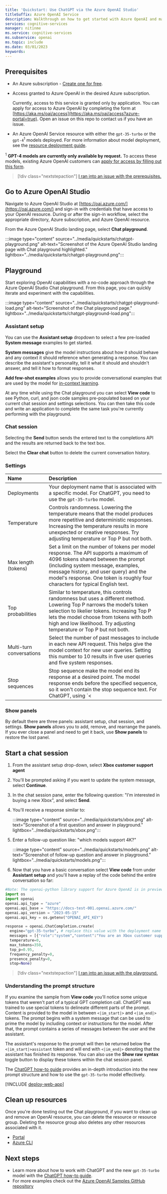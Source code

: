 ```yaml
---
title: 'Quickstart: Use ChatGPT via the Azure OpenAI Studio'
titleSuffix: Azure OpenAI Service
description: Walkthrough on how to get started with Azure OpenAI and make your first completions call with Azure OpenAI Studio. 
services: cognitive-services
manager: nitinme
ms.service: cognitive-services
ms.subservice: openai
ms.topic: include
ms.date: 03/01/2023
keywords: 
---
```


## Prerequisites

- An Azure subscription - [Create one for free](https://azure.microsoft.com/free/cognitive-services?azure-portal=true).
- Access granted to Azure OpenAI in the desired Azure subscription.

    Currently, access to this service is granted only by application. You can apply for access to Azure OpenAI by completing the form at [https://aka.ms/oai/access](https://aka.ms/oai/access?azure-portal=true). Open an issue on this repo to contact us if you have an issue.
- An Azure OpenAI Service resource with either the `gpt-35-turbo` or the `gpt-4`<sup>1</sup> models deployed. For more information about model deployment, see the [resource deployment guide](../how-to/create-resource.md).

<sup>1</sup> **GPT-4 models are currently only available by request.** To access these models, existing Azure OpenAI customers can [apply for access by filling out this form](https://aka.ms/oai/get-gpt4).

> [!div class="nextstepaction"]
> [I ran into an issue with the prerequisites.](https://microsoft.qualtrics.com/jfe/form/SV_0Cl5zkG3CnDjq6O?PLanguage=STUDIO&Pillar=AOAI&Product=Chatgpt&Page=quickstart&Section=Prerequisites)

## Go to Azure OpenAI Studio

Navigate to Azure OpenAI Studio at [https://oai.azure.com/](https://oai.azure.com/) and sign-in with credentials that have access to your OpenAI resource. During or after the sign-in workflow, select the appropriate directory, Azure subscription, and Azure OpenAI resource.

From the Azure OpenAI Studio landing page, select **Chat playground**.

:::image type="content" source="../media/quickstarts/chatgpt-playground.png" alt-text="Screenshot of the Azure OpenAI Studio landing page with Chat playground highlighted." lightbox="../media/quickstarts/chatgpt-playground.png":::

## Playground

Start exploring OpenAI capabilities with a no-code approach through the Azure OpenAI Studio Chat playground. From this page, you can quickly iterate and experiment with the capabilities.

:::image type="content" source="../media/quickstarts/chatgpt-playground-load.png" alt-text="Screenshot of the Chat playground page." lightbox="../media/quickstarts/chatgpt-playground-load.png":::

### Assistant setup

You can use the **Assistant setup** dropdown to select a few pre-loaded **System message** examples to get started.

**System messages** give the model instructions about how it should behave and any context it should reference when generating a response. You can describe the assistant's personality, tell it what it should and shouldn't answer, and tell it how to format responses.

**Add few-shot examples** allows you to provide conversational examples that are used by the model for [in-context learning](/azure/cognitive-services/openai/overview#in-context-learning).

At any time while using the Chat playground you can select **View code** to see Python, curl, and json code samples pre-populated based on your current chat session and settings selections. You can then take this code and write an application to complete the same task you're currently performing with the playground.

### Chat session

Selecting the **Send** button sends the entered text to the completions API and the results are returned back to the text box.

Select the **Clear chat** button to delete the current conversation history.

### Settings

| **Name**            | **Description**   |
|:--------------------|:-------------------------------------------------------------------------------|
| Deployments         | Your deployment name that is associated with a specific model. For ChatGPT, you need to use the `gpt-35-turbo` model. |
| Temperature         | Controls randomness. Lowering the temperature means that the model produces more repetitive and deterministic responses. Increasing the temperature results in more unexpected or creative responses. Try adjusting temperature or Top P but not both. |
| Max length (tokens) | Set a limit on the number of tokens per model response. The API supports a maximum of 4096 tokens shared between the prompt (including system message, examples, message history, and user query) and the model's response. One token is roughly four characters for typical English text.|
| Top probabilities   | Similar to temperature, this controls randomness but uses a different method. Lowering Top P narrows the model’s token selection to likelier tokens. Increasing Top P lets the model choose from tokens with both high and low likelihood. Try adjusting temperature or Top P but not both.|
| Multi-turn conversations | Select the number of past messages to include in each new API request. This helps give the model context for new user queries. Setting this number to 10 results in five user queries and five system responses.|
| Stop sequences      | Stop sequence make the model end its response at a desired point. The model response ends before the specified sequence, so it won't contain the stop sequence text. For ChatGPT, using `<|im_end|>` ensures that the model response doesn't generate a follow-up user query. You can include as many as four stop sequences.|

### Show panels

By default there are three panels: assistant setup, chat session, and settings. **Show panels** allows you to add, remove, and rearrange the panels. If you ever close a panel and need to get it back, use **Show panels** to restore the lost panel.

## Start a chat session

1. From the assistant setup drop-down, select **Xbox customer support agent**
2. You'll be prompted asking if you want to update the system message, select **Continue**.
3. In the chat session pane, enter the following question: "I'm interested in buying a new Xbox", and select **Send**.
4. You'll receive a response similar to:

    :::image type="content" source="../media/quickstarts/xbox.png" alt-text="Screenshot of a first question and answer in playground." lightbox="../media/quickstarts/xbox.png":::

5. Enter a follow-up question like: "which models support 4K?"

    :::image type="content" source="../media/quickstarts/models.png" alt-text="Screenshot of follow-up question and answer in playground." lightbox="../media/quickstarts/models.png":::

6. Now that you have a basic conversation select **View code** from under **Assistant setup** and you'll have a replay of the code behind the entire conversation so far:

```python
#Note: The openai-python library support for Azure OpenAI is in preview.
import os
import openai
openai.api_type = "azure"
openai.api_base = "https://docs-test-001.openai.azure.com/"
openai.api_version = "2023-05-15"
openai.api_key = os.getenv("OPENAI_API_KEY")

response = openai.ChatCompletion.create(
  engine="gpt-35-turbo", # replace this value with the deployment name you chose when you deployed the associated model.
  messages = [{"role":"system","content":"You are an Xbox customer support agent whose primary goal is to help users with issues they are experiencing with their Xbox devices. You are friendly and concise. You only provide factual answers to queries, and do not provide answers that are not related to Xbox."},{"role":"user","content":"How much is a PS5?"},{"role":"assistant","content":"I apologize, but I do not have information about the prices of other gaming devices such as the PS5. My primary focus is to assist with issues regarding Xbox devices. Is there a specific issue you are having with your Xbox device that I may be able to help with?"},{"role":"user","content":"I am interested in buying an Xbox?"},{"role":"assistant","content":"Great! There are several Xbox models available in the market, including the Xbox Series X, Xbox Series S, and Xbox One. The Xbox Series X is the latest and most powerful console, while the Xbox Series S is a more affordable option that still offers great performance. The Xbox One is the previous generation console, but it still has a large library of games available to play.\n\nBefore purchasing an Xbox, you may want to consider factors such as your budget, the types of games you want to play, and whether you want to play games in 4K resolution. Once you have decided on a console, you can purchase it from a retailer or directly from the Xbox website. Let me know if you have any other questions or concerns!"},{"role":"user","content":"Which models are 4K?"},{"role":"assistant","content":"Both the Xbox Series X and Xbox One X support 4K resolution gaming. The Xbox Series S, on the other hand, supports up to 1440p resolution gaming, but it can upscale games to 4K. It's worth noting that in order to take advantage of 4K gaming, you'll need a 4K TV or monitor that supports HDR (High Dynamic Range) and HDMI 2.0 or higher."}],
  temperature=0,
  max_tokens=350,
  top_p=0.95,
  frequency_penalty=0,
  presence_penalty=0,
  stop=None)
```

> [!div class="nextstepaction"]
> [I ran into an issue with the playground.](https://microsoft.qualtrics.com/jfe/form/SV_0Cl5zkG3CnDjq6O?PLanguage=STUDIO&Pillar=AOAI&Product=Chatgpt&Page=quickstart&Section=Set-up)

### Understanding the prompt structure

If you examine the sample from **View code** you'll notice some unique tokens that weren't part of a typical GPT completion call. ChatGPT was trained to use special tokens to delineate different parts of the prompt. Content is provided to the model in between `<|im_start|>` and `<|im_end|>` tokens. The prompt begins with a system message that can be used to prime the model by including context or instructions for the model. After that, the prompt contains a series of messages between the user and the assistant.

The assistant's response to the prompt will then be returned below the `<|im_start|>assistant` token and will end with `<|im_end|>` denoting that the assistant has finished its response. You can also use the **Show raw syntax** toggle button to display these tokens within the chat session panel.

The [ChatGPT how-to guide](../how-to/chatgpt.md) provides an in-depth introduction into the new prompt structure and how to use the `gpt-35-turbo` model effectively.

[!INCLUDE [deploy-web-app](deploy-web-app.md)]

## Clean up resources

Once you're done testing out the Chat playground, if you want to clean up and remove an OpenAI resource, you can delete the resource or resource group. Deleting the resource group also deletes any other resources associated with it.

- [Portal](../../cognitive-services-apis-create-account.md#clean-up-resources)
- [Azure CLI](../../cognitive-services-apis-create-account-cli.md#clean-up-resources)

## Next steps

* Learn more about how to work with ChatGPT and the new `gpt-35-turbo` model with the [ChatGPT how-to guide](../how-to/chatgpt.md).
* For more examples check out the [Azure OpenAI Samples GitHub repository](https://aka.ms/AOAICodeSamples)
